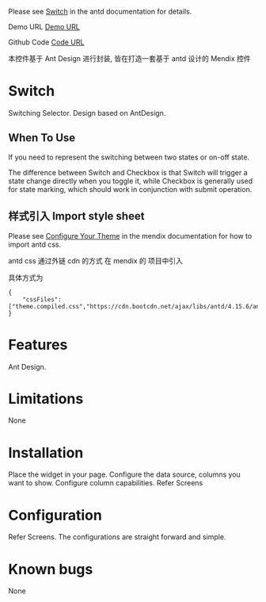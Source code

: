 Please see [Switch](https://ant.design/components/switch-cn/) in the antd documentation for details.

Demo URL [Demo URL](https://mendix-ui.runjian.com/p/switch)

Github Code [Code URL](https://github.com/runjiangufen/widgets-resources)

本控件基于 Ant Design 进行封装, 皆在打造一套基于 antd 设计的 Mendix 控件

# Switch

Switching Selector.
Design based on AntDesign.

## When To Use

If you need to represent the switching between two states or on-off state.

The difference between Switch and Checkbox is that Switch will trigger a state change directly when you toggle it, while Checkbox is generally used for state marking, which should work in conjunction with submit operation.

## 样式引入 Import style sheet

Please see [Configure Your Theme](https://docs.mendix.com/howto/front-end/configuring-your-theme) in the mendix documentation for how to import antd css.

antd css 通过外链 cdn 的方式 在 mendix 的 项目中引入

具体方式为

```
{
    "cssFiles": ["theme.compiled.css","https://cdn.bootcdn.net/ajax/libs/antd/4.15.6/antd.min.css"]
}

```

# Features

Ant Design.

# Limitations

None

# Installation

Place the widget in your page. Configure the data source, columns you want to show. Configure column capabilities. Refer Screens

# Configuration

Refer Screens. The configurations are straight forward and simple.

# Known bugs

None
